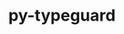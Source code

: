 ---
title: "py-typeguard"
layout: cache
categories: [package, develop]
meta: {"versions": ["2.13.3"], "compilers": ["gcc@=11.4.0", "gcc@=9.4.0", "oneapi@=2023.2.0", "oneapi@=2023.2.1"], "oss": ["ubuntu20.04"], "platforms": ["linux"], "targets": ["aarch64", "neoverse_v1", "ppc64le", "x86_64_v3"], "stacks": ["e4s", "e4s-arm", "e4s-neoverse_v1", "e4s-oneapi", "e4s-power", "root"], "num_specs": 62, "num_specs_by_stack": {"root": 62, "e4s-arm": 8, "e4s-neoverse_v1": 9, "e4s-power": 15, "e4s": 15, "e4s-oneapi": 15}}
spec_details: [{"hash": "di33z723bh24uhxhe7l7hq2wytt5a6ny", "compiler": "gcc@=11.4.0", "versions": ["2.13.3"], "os": "ubuntu20.04", "platform": "linux", "target": "aarch64", "variants": ["build_system=python_pip"], "stacks": ["root", "e4s-arm"], "size": "-", "tarball": "https://binaries.spack.io/develop/build_cache/linux-ubuntu20.04-aarch64/gcc-11.4.0/py-typeguard-2.13.3/linux-ubuntu20.04-aarch64-gcc-11.4.0-py-typeguard-2.13.3-di33z723bh24uhxhe7l7hq2wytt5a6ny.spack"}, {"hash": "pk2w22jicmcd5hxasunxzq2asd6yv7a5", "compiler": "gcc@=11.4.0", "versions": ["2.13.3"], "os": "ubuntu20.04", "platform": "linux", "target": "aarch64", "variants": ["build_system=python_pip"], "stacks": ["root", "e4s-arm"], "size": "-", "tarball": "https://binaries.spack.io/develop/build_cache/linux-ubuntu20.04-aarch64/gcc-11.4.0/py-typeguard-2.13.3/linux-ubuntu20.04-aarch64-gcc-11.4.0-py-typeguard-2.13.3-pk2w22jicmcd5hxasunxzq2asd6yv7a5.spack"}, {"hash": "g757h6dsr2awrl2yfrcwjzivm6hroijt", "compiler": "gcc@=11.4.0", "versions": ["2.13.3"], "os": "ubuntu20.04", "platform": "linux", "target": "aarch64", "variants": ["build_system=python_pip"], "stacks": ["root", "e4s-arm"], "size": "-", "tarball": "https://binaries.spack.io/develop/build_cache/linux-ubuntu20.04-aarch64/gcc-11.4.0/py-typeguard-2.13.3/linux-ubuntu20.04-aarch64-gcc-11.4.0-py-typeguard-2.13.3-g757h6dsr2awrl2yfrcwjzivm6hroijt.spack"}, {"hash": "jlrbzqzluwpcttvog65bob4owyj4fwlh", "compiler": "gcc@=11.4.0", "versions": ["2.13.3"], "os": "ubuntu20.04", "platform": "linux", "target": "aarch64", "variants": ["build_system=python_pip"], "stacks": ["root", "e4s-arm"], "size": "-", "tarball": "https://binaries.spack.io/develop/build_cache/linux-ubuntu20.04-aarch64/gcc-11.4.0/py-typeguard-2.13.3/linux-ubuntu20.04-aarch64-gcc-11.4.0-py-typeguard-2.13.3-jlrbzqzluwpcttvog65bob4owyj4fwlh.spack"}, {"hash": "4kme3gnfiybizc2qrtw6cd4i7ukk67f2", "compiler": "gcc@=11.4.0", "versions": ["2.13.3"], "os": "ubuntu20.04", "platform": "linux", "target": "aarch64", "variants": ["build_system=python_pip"], "stacks": ["root", "e4s-arm"], "size": "-", "tarball": "https://binaries.spack.io/develop/build_cache/linux-ubuntu20.04-aarch64/gcc-11.4.0/py-typeguard-2.13.3/linux-ubuntu20.04-aarch64-gcc-11.4.0-py-typeguard-2.13.3-4kme3gnfiybizc2qrtw6cd4i7ukk67f2.spack"}, {"hash": "ezt56z5vkya5x6ideoai6nekltdt6qzh", "compiler": "gcc@=11.4.0", "versions": ["2.13.3"], "os": "ubuntu20.04", "platform": "linux", "target": "aarch64", "variants": ["build_system=python_pip"], "stacks": ["root", "e4s-arm"], "size": "-", "tarball": "https://binaries.spack.io/develop/build_cache/linux-ubuntu20.04-aarch64/gcc-11.4.0/py-typeguard-2.13.3/linux-ubuntu20.04-aarch64-gcc-11.4.0-py-typeguard-2.13.3-ezt56z5vkya5x6ideoai6nekltdt6qzh.spack"}, {"hash": "iivztnpudisz2y36canpoqswrlbvivyw", "compiler": "gcc@=11.4.0", "versions": ["2.13.3"], "os": "ubuntu20.04", "platform": "linux", "target": "aarch64", "variants": ["build_system=python_pip"], "stacks": ["root", "e4s-arm"], "size": "-", "tarball": "https://binaries.spack.io/develop/build_cache/linux-ubuntu20.04-aarch64/gcc-11.4.0/py-typeguard-2.13.3/linux-ubuntu20.04-aarch64-gcc-11.4.0-py-typeguard-2.13.3-iivztnpudisz2y36canpoqswrlbvivyw.spack"}, {"hash": "howf3psbb3l2anmkqbcwph6hgndq573f", "compiler": "gcc@=11.4.0", "versions": ["2.13.3"], "os": "ubuntu20.04", "platform": "linux", "target": "aarch64", "variants": ["build_system=python_pip"], "stacks": ["root", "e4s-arm"], "size": "-", "tarball": "https://binaries.spack.io/develop/build_cache/linux-ubuntu20.04-aarch64/gcc-11.4.0/py-typeguard-2.13.3/linux-ubuntu20.04-aarch64-gcc-11.4.0-py-typeguard-2.13.3-howf3psbb3l2anmkqbcwph6hgndq573f.spack"}, {"hash": "fhrfakxldnvmy3xqyxilf63xiuxebijx", "compiler": "gcc@=11.4.0", "versions": ["2.13.3"], "os": "ubuntu20.04", "platform": "linux", "target": "neoverse_v1", "variants": ["build_system=python_pip"], "stacks": ["e4s-neoverse_v1", "root"], "size": "-", "tarball": "https://binaries.spack.io/develop/build_cache/linux-ubuntu20.04-neoverse_v1/gcc-11.4.0/py-typeguard-2.13.3/linux-ubuntu20.04-neoverse_v1-gcc-11.4.0-py-typeguard-2.13.3-fhrfakxldnvmy3xqyxilf63xiuxebijx.spack"}, {"hash": "zrif64qxnktleyiy7innlv72ghcu6mi7", "compiler": "gcc@=11.4.0", "versions": ["2.13.3"], "os": "ubuntu20.04", "platform": "linux", "target": "neoverse_v1", "variants": ["build_system=python_pip"], "stacks": ["e4s-neoverse_v1", "root"], "size": "-", "tarball": "https://binaries.spack.io/develop/build_cache/linux-ubuntu20.04-neoverse_v1/gcc-11.4.0/py-typeguard-2.13.3/linux-ubuntu20.04-neoverse_v1-gcc-11.4.0-py-typeguard-2.13.3-zrif64qxnktleyiy7innlv72ghcu6mi7.spack"}, {"hash": "yfypre5f7xrxq7hirvwjxdqkqdbq6yno", "compiler": "gcc@=11.4.0", "versions": ["2.13.3"], "os": "ubuntu20.04", "platform": "linux", "target": "neoverse_v1", "variants": ["build_system=python_pip"], "stacks": ["e4s-neoverse_v1", "root"], "size": "-", "tarball": "https://binaries.spack.io/develop/build_cache/linux-ubuntu20.04-neoverse_v1/gcc-11.4.0/py-typeguard-2.13.3/linux-ubuntu20.04-neoverse_v1-gcc-11.4.0-py-typeguard-2.13.3-yfypre5f7xrxq7hirvwjxdqkqdbq6yno.spack"}, {"hash": "m6xb45gk7v67ch2h3s2tzutmkelq5xm5", "compiler": "gcc@=11.4.0", "versions": ["2.13.3"], "os": "ubuntu20.04", "platform": "linux", "target": "neoverse_v1", "variants": ["build_system=python_pip"], "stacks": ["e4s-neoverse_v1", "root"], "size": "-", "tarball": "https://binaries.spack.io/develop/build_cache/linux-ubuntu20.04-neoverse_v1/gcc-11.4.0/py-typeguard-2.13.3/linux-ubuntu20.04-neoverse_v1-gcc-11.4.0-py-typeguard-2.13.3-m6xb45gk7v67ch2h3s2tzutmkelq5xm5.spack"}, {"hash": "gsnkiqqr4ifu3whk4zzsgagyoe2pntoe", "compiler": "gcc@=11.4.0", "versions": ["2.13.3"], "os": "ubuntu20.04", "platform": "linux", "target": "neoverse_v1", "variants": ["build_system=python_pip"], "stacks": ["e4s-neoverse_v1", "root"], "size": "-", "tarball": "https://binaries.spack.io/develop/build_cache/linux-ubuntu20.04-neoverse_v1/gcc-11.4.0/py-typeguard-2.13.3/linux-ubuntu20.04-neoverse_v1-gcc-11.4.0-py-typeguard-2.13.3-gsnkiqqr4ifu3whk4zzsgagyoe2pntoe.spack"}, {"hash": "gsuri7m7ubz4g5ufh4alqhxle5azzsuu", "compiler": "gcc@=11.4.0", "versions": ["2.13.3"], "os": "ubuntu20.04", "platform": "linux", "target": "neoverse_v1", "variants": ["build_system=python_pip"], "stacks": ["e4s-neoverse_v1", "root"], "size": "-", "tarball": "https://binaries.spack.io/develop/build_cache/linux-ubuntu20.04-neoverse_v1/gcc-11.4.0/py-typeguard-2.13.3/linux-ubuntu20.04-neoverse_v1-gcc-11.4.0-py-typeguard-2.13.3-gsuri7m7ubz4g5ufh4alqhxle5azzsuu.spack"}, {"hash": "32uim4xdf43haypcqximdivsivr7wyki", "compiler": "gcc@=11.4.0", "versions": ["2.13.3"], "os": "ubuntu20.04", "platform": "linux", "target": "neoverse_v1", "variants": ["build_system=python_pip"], "stacks": ["e4s-neoverse_v1", "root"], "size": "-", "tarball": "https://binaries.spack.io/develop/build_cache/linux-ubuntu20.04-neoverse_v1/gcc-11.4.0/py-typeguard-2.13.3/linux-ubuntu20.04-neoverse_v1-gcc-11.4.0-py-typeguard-2.13.3-32uim4xdf43haypcqximdivsivr7wyki.spack"}, {"hash": "gt64kgyxb3nycijt243d6ahq3cwia6rn", "compiler": "gcc@=11.4.0", "versions": ["2.13.3"], "os": "ubuntu20.04", "platform": "linux", "target": "neoverse_v1", "variants": ["build_system=python_pip"], "stacks": ["e4s-neoverse_v1", "root"], "size": "-", "tarball": "https://binaries.spack.io/develop/build_cache/linux-ubuntu20.04-neoverse_v1/gcc-11.4.0/py-typeguard-2.13.3/linux-ubuntu20.04-neoverse_v1-gcc-11.4.0-py-typeguard-2.13.3-gt64kgyxb3nycijt243d6ahq3cwia6rn.spack"}, {"hash": "3qrcdwvblvtz3j3ixdi7kbdhefaxiscb", "compiler": "gcc@=11.4.0", "versions": ["2.13.3"], "os": "ubuntu20.04", "platform": "linux", "target": "neoverse_v1", "variants": ["build_system=python_pip"], "stacks": ["e4s-neoverse_v1", "root"], "size": "-", "tarball": "https://binaries.spack.io/develop/build_cache/linux-ubuntu20.04-neoverse_v1/gcc-11.4.0/py-typeguard-2.13.3/linux-ubuntu20.04-neoverse_v1-gcc-11.4.0-py-typeguard-2.13.3-3qrcdwvblvtz3j3ixdi7kbdhefaxiscb.spack"}, {"hash": "cios7aun2w6hujds3bh6smiy4d6z52ek", "compiler": "gcc@=9.4.0", "versions": ["2.13.3"], "os": "ubuntu20.04", "platform": "linux", "target": "ppc64le", "variants": ["build_system=python_pip"], "stacks": ["root", "e4s-power"], "size": "-", "tarball": "https://binaries.spack.io/develop/build_cache/linux-ubuntu20.04-ppc64le/gcc-9.4.0/py-typeguard-2.13.3/linux-ubuntu20.04-ppc64le-gcc-9.4.0-py-typeguard-2.13.3-cios7aun2w6hujds3bh6smiy4d6z52ek.spack"}, {"hash": "wxdqmpzijg7jdwzt65v6it4l43yob2wz", "compiler": "gcc@=9.4.0", "versions": ["2.13.3"], "os": "ubuntu20.04", "platform": "linux", "target": "ppc64le", "variants": ["build_system=python_pip"], "stacks": ["root", "e4s-power"], "size": "-", "tarball": "https://binaries.spack.io/develop/build_cache/linux-ubuntu20.04-ppc64le/gcc-9.4.0/py-typeguard-2.13.3/linux-ubuntu20.04-ppc64le-gcc-9.4.0-py-typeguard-2.13.3-wxdqmpzijg7jdwzt65v6it4l43yob2wz.spack"}, {"hash": "kteen7ksrjyum72nu3r2rnvfas7wsqle", "compiler": "gcc@=9.4.0", "versions": ["2.13.3"], "os": "ubuntu20.04", "platform": "linux", "target": "ppc64le", "variants": ["build_system=python_pip"], "stacks": ["root", "e4s-power"], "size": "-", "tarball": "https://binaries.spack.io/develop/build_cache/linux-ubuntu20.04-ppc64le/gcc-9.4.0/py-typeguard-2.13.3/linux-ubuntu20.04-ppc64le-gcc-9.4.0-py-typeguard-2.13.3-kteen7ksrjyum72nu3r2rnvfas7wsqle.spack"}, {"hash": "guwrpkfmjogaled3qzobo7evxxtxrglu", "compiler": "gcc@=9.4.0", "versions": ["2.13.3"], "os": "ubuntu20.04", "platform": "linux", "target": "ppc64le", "variants": ["build_system=python_pip"], "stacks": ["root", "e4s-power"], "size": "-", "tarball": "https://binaries.spack.io/develop/build_cache/linux-ubuntu20.04-ppc64le/gcc-9.4.0/py-typeguard-2.13.3/linux-ubuntu20.04-ppc64le-gcc-9.4.0-py-typeguard-2.13.3-guwrpkfmjogaled3qzobo7evxxtxrglu.spack"}, {"hash": "lgljtjcddl5sxbqcsumnolpntirzfwod", "compiler": "gcc@=9.4.0", "versions": ["2.13.3"], "os": "ubuntu20.04", "platform": "linux", "target": "ppc64le", "variants": ["build_system=python_pip"], "stacks": ["root", "e4s-power"], "size": "-", "tarball": "https://binaries.spack.io/develop/build_cache/linux-ubuntu20.04-ppc64le/gcc-9.4.0/py-typeguard-2.13.3/linux-ubuntu20.04-ppc64le-gcc-9.4.0-py-typeguard-2.13.3-lgljtjcddl5sxbqcsumnolpntirzfwod.spack"}, {"hash": "44kjosxahr7nhgewsejsnr5dj5luwam3", "compiler": "gcc@=9.4.0", "versions": ["2.13.3"], "os": "ubuntu20.04", "platform": "linux", "target": "ppc64le", "variants": ["build_system=python_pip"], "stacks": ["root", "e4s-power"], "size": "-", "tarball": "https://binaries.spack.io/develop/build_cache/linux-ubuntu20.04-ppc64le/gcc-9.4.0/py-typeguard-2.13.3/linux-ubuntu20.04-ppc64le-gcc-9.4.0-py-typeguard-2.13.3-44kjosxahr7nhgewsejsnr5dj5luwam3.spack"}, {"hash": "6bsw52gd7kpona6pzn3acssgvlme42vn", "compiler": "gcc@=9.4.0", "versions": ["2.13.3"], "os": "ubuntu20.04", "platform": "linux", "target": "ppc64le", "variants": ["build_system=python_pip"], "stacks": ["root", "e4s-power"], "size": "-", "tarball": "https://binaries.spack.io/develop/build_cache/linux-ubuntu20.04-ppc64le/gcc-9.4.0/py-typeguard-2.13.3/linux-ubuntu20.04-ppc64le-gcc-9.4.0-py-typeguard-2.13.3-6bsw52gd7kpona6pzn3acssgvlme42vn.spack"}, {"hash": "j2unwejznygudex7ctz3konzb5k3x4g2", "compiler": "gcc@=9.4.0", "versions": ["2.13.3"], "os": "ubuntu20.04", "platform": "linux", "target": "ppc64le", "variants": ["build_system=python_pip"], "stacks": ["root", "e4s-power"], "size": "-", "tarball": "https://binaries.spack.io/develop/build_cache/linux-ubuntu20.04-ppc64le/gcc-9.4.0/py-typeguard-2.13.3/linux-ubuntu20.04-ppc64le-gcc-9.4.0-py-typeguard-2.13.3-j2unwejznygudex7ctz3konzb5k3x4g2.spack"}, {"hash": "gzhig6a5rehjchnspxz2e53zq72g7efv", "compiler": "gcc@=9.4.0", "versions": ["2.13.3"], "os": "ubuntu20.04", "platform": "linux", "target": "ppc64le", "variants": ["build_system=python_pip"], "stacks": ["root", "e4s-power"], "size": "-", "tarball": "https://binaries.spack.io/develop/build_cache/linux-ubuntu20.04-ppc64le/gcc-9.4.0/py-typeguard-2.13.3/linux-ubuntu20.04-ppc64le-gcc-9.4.0-py-typeguard-2.13.3-gzhig6a5rehjchnspxz2e53zq72g7efv.spack"}, {"hash": "fltkzlyvnrlru7lbgbrxhozdyndekqtb", "compiler": "gcc@=9.4.0", "versions": ["2.13.3"], "os": "ubuntu20.04", "platform": "linux", "target": "ppc64le", "variants": ["build_system=python_pip"], "stacks": ["root", "e4s-power"], "size": "-", "tarball": "https://binaries.spack.io/develop/build_cache/linux-ubuntu20.04-ppc64le/gcc-9.4.0/py-typeguard-2.13.3/linux-ubuntu20.04-ppc64le-gcc-9.4.0-py-typeguard-2.13.3-fltkzlyvnrlru7lbgbrxhozdyndekqtb.spack"}, {"hash": "h2lykeefrz4jjbedgxyj5xokska4khfi", "compiler": "gcc@=9.4.0", "versions": ["2.13.3"], "os": "ubuntu20.04", "platform": "linux", "target": "ppc64le", "variants": ["build_system=python_pip"], "stacks": ["root", "e4s-power"], "size": "-", "tarball": "https://binaries.spack.io/develop/build_cache/linux-ubuntu20.04-ppc64le/gcc-9.4.0/py-typeguard-2.13.3/linux-ubuntu20.04-ppc64le-gcc-9.4.0-py-typeguard-2.13.3-h2lykeefrz4jjbedgxyj5xokska4khfi.spack"}, {"hash": "clbmweed7lwe64q5rhikgfq7qubwavul", "compiler": "gcc@=9.4.0", "versions": ["2.13.3"], "os": "ubuntu20.04", "platform": "linux", "target": "ppc64le", "variants": ["build_system=python_pip"], "stacks": ["root", "e4s-power"], "size": "-", "tarball": "https://binaries.spack.io/develop/build_cache/linux-ubuntu20.04-ppc64le/gcc-9.4.0/py-typeguard-2.13.3/linux-ubuntu20.04-ppc64le-gcc-9.4.0-py-typeguard-2.13.3-clbmweed7lwe64q5rhikgfq7qubwavul.spack"}, {"hash": "c3lh7etm3vxsqvnf2hcdjwz5ovzxtjqp", "compiler": "gcc@=9.4.0", "versions": ["2.13.3"], "os": "ubuntu20.04", "platform": "linux", "target": "ppc64le", "variants": ["build_system=python_pip"], "stacks": ["root", "e4s-power"], "size": "-", "tarball": "https://binaries.spack.io/develop/build_cache/linux-ubuntu20.04-ppc64le/gcc-9.4.0/py-typeguard-2.13.3/linux-ubuntu20.04-ppc64le-gcc-9.4.0-py-typeguard-2.13.3-c3lh7etm3vxsqvnf2hcdjwz5ovzxtjqp.spack"}, {"hash": "ve435ii4ltgv5b6nwyi4lztpi6javigz", "compiler": "gcc@=9.4.0", "versions": ["2.13.3"], "os": "ubuntu20.04", "platform": "linux", "target": "ppc64le", "variants": ["build_system=python_pip"], "stacks": ["root", "e4s-power"], "size": "-", "tarball": "https://binaries.spack.io/develop/build_cache/linux-ubuntu20.04-ppc64le/gcc-9.4.0/py-typeguard-2.13.3/linux-ubuntu20.04-ppc64le-gcc-9.4.0-py-typeguard-2.13.3-ve435ii4ltgv5b6nwyi4lztpi6javigz.spack"}, {"hash": "z2pakepxlsaaqhycry67dplpaqcg6buy", "compiler": "gcc@=9.4.0", "versions": ["2.13.3"], "os": "ubuntu20.04", "platform": "linux", "target": "ppc64le", "variants": ["build_system=python_pip"], "stacks": ["root", "e4s-power"], "size": "-", "tarball": "https://binaries.spack.io/develop/build_cache/linux-ubuntu20.04-ppc64le/gcc-9.4.0/py-typeguard-2.13.3/linux-ubuntu20.04-ppc64le-gcc-9.4.0-py-typeguard-2.13.3-z2pakepxlsaaqhycry67dplpaqcg6buy.spack"}, {"hash": "fhqjtchmosvlt337mbz5txrp54d6zv6u", "compiler": "gcc@=11.4.0", "versions": ["2.13.3"], "os": "ubuntu20.04", "platform": "linux", "target": "x86_64_v3", "variants": ["build_system=python_pip"], "stacks": ["e4s", "root"], "size": "-", "tarball": "https://binaries.spack.io/develop/build_cache/linux-ubuntu20.04-x86_64_v3/gcc-11.4.0/py-typeguard-2.13.3/linux-ubuntu20.04-x86_64_v3-gcc-11.4.0-py-typeguard-2.13.3-fhqjtchmosvlt337mbz5txrp54d6zv6u.spack"}, {"hash": "34nozwucducieaefohi5q7vdespggmjp", "compiler": "gcc@=11.4.0", "versions": ["2.13.3"], "os": "ubuntu20.04", "platform": "linux", "target": "x86_64_v3", "variants": ["build_system=python_pip"], "stacks": ["e4s", "root"], "size": "-", "tarball": "https://binaries.spack.io/develop/build_cache/linux-ubuntu20.04-x86_64_v3/gcc-11.4.0/py-typeguard-2.13.3/linux-ubuntu20.04-x86_64_v3-gcc-11.4.0-py-typeguard-2.13.3-34nozwucducieaefohi5q7vdespggmjp.spack"}, {"hash": "oojtvkjiaiclf22cdubdutwur76ssxyl", "compiler": "gcc@=11.4.0", "versions": ["2.13.3"], "os": "ubuntu20.04", "platform": "linux", "target": "x86_64_v3", "variants": ["build_system=python_pip"], "stacks": ["e4s", "root"], "size": "-", "tarball": "https://binaries.spack.io/develop/build_cache/linux-ubuntu20.04-x86_64_v3/gcc-11.4.0/py-typeguard-2.13.3/linux-ubuntu20.04-x86_64_v3-gcc-11.4.0-py-typeguard-2.13.3-oojtvkjiaiclf22cdubdutwur76ssxyl.spack"}, {"hash": "r6mb4jmqbd6wd4cvo2nd4ksa5ui2n2fk", "compiler": "gcc@=11.4.0", "versions": ["2.13.3"], "os": "ubuntu20.04", "platform": "linux", "target": "x86_64_v3", "variants": ["build_system=python_pip"], "stacks": ["e4s", "root"], "size": "-", "tarball": "https://binaries.spack.io/develop/build_cache/linux-ubuntu20.04-x86_64_v3/gcc-11.4.0/py-typeguard-2.13.3/linux-ubuntu20.04-x86_64_v3-gcc-11.4.0-py-typeguard-2.13.3-r6mb4jmqbd6wd4cvo2nd4ksa5ui2n2fk.spack"}, {"hash": "3reliivq2ymatgcmbqddrempvms2wkbl", "compiler": "gcc@=11.4.0", "versions": ["2.13.3"], "os": "ubuntu20.04", "platform": "linux", "target": "x86_64_v3", "variants": ["build_system=python_pip"], "stacks": ["e4s", "root"], "size": "-", "tarball": "https://binaries.spack.io/develop/build_cache/linux-ubuntu20.04-x86_64_v3/gcc-11.4.0/py-typeguard-2.13.3/linux-ubuntu20.04-x86_64_v3-gcc-11.4.0-py-typeguard-2.13.3-3reliivq2ymatgcmbqddrempvms2wkbl.spack"}, {"hash": "5iyrocuwlnhufouyuohzwlaq67uglu5f", "compiler": "gcc@=11.4.0", "versions": ["2.13.3"], "os": "ubuntu20.04", "platform": "linux", "target": "x86_64_v3", "variants": ["build_system=python_pip"], "stacks": ["e4s", "root"], "size": "-", "tarball": "https://binaries.spack.io/develop/build_cache/linux-ubuntu20.04-x86_64_v3/gcc-11.4.0/py-typeguard-2.13.3/linux-ubuntu20.04-x86_64_v3-gcc-11.4.0-py-typeguard-2.13.3-5iyrocuwlnhufouyuohzwlaq67uglu5f.spack"}, {"hash": "ofv7gtjeou3w3dnetraiqq6jbqetuzam", "compiler": "gcc@=11.4.0", "versions": ["2.13.3"], "os": "ubuntu20.04", "platform": "linux", "target": "x86_64_v3", "variants": ["build_system=python_pip"], "stacks": ["e4s", "root"], "size": "-", "tarball": "https://binaries.spack.io/develop/build_cache/linux-ubuntu20.04-x86_64_v3/gcc-11.4.0/py-typeguard-2.13.3/linux-ubuntu20.04-x86_64_v3-gcc-11.4.0-py-typeguard-2.13.3-ofv7gtjeou3w3dnetraiqq6jbqetuzam.spack"}, {"hash": "o4zblzgkjsz4rrqnii2nf57fekm4dg3r", "compiler": "gcc@=11.4.0", "versions": ["2.13.3"], "os": "ubuntu20.04", "platform": "linux", "target": "x86_64_v3", "variants": ["build_system=python_pip"], "stacks": ["e4s", "root"], "size": "-", "tarball": "https://binaries.spack.io/develop/build_cache/linux-ubuntu20.04-x86_64_v3/gcc-11.4.0/py-typeguard-2.13.3/linux-ubuntu20.04-x86_64_v3-gcc-11.4.0-py-typeguard-2.13.3-o4zblzgkjsz4rrqnii2nf57fekm4dg3r.spack"}, {"hash": "dpsj3jyivhncm7msckuu7o2ocslnkxc6", "compiler": "gcc@=11.4.0", "versions": ["2.13.3"], "os": "ubuntu20.04", "platform": "linux", "target": "x86_64_v3", "variants": ["build_system=python_pip"], "stacks": ["e4s", "root"], "size": "-", "tarball": "https://binaries.spack.io/develop/build_cache/linux-ubuntu20.04-x86_64_v3/gcc-11.4.0/py-typeguard-2.13.3/linux-ubuntu20.04-x86_64_v3-gcc-11.4.0-py-typeguard-2.13.3-dpsj3jyivhncm7msckuu7o2ocslnkxc6.spack"}, {"hash": "xbseik5mvd26vbrzkabilxfwwgjeqxvz", "compiler": "gcc@=11.4.0", "versions": ["2.13.3"], "os": "ubuntu20.04", "platform": "linux", "target": "x86_64_v3", "variants": ["build_system=python_pip"], "stacks": ["e4s", "root"], "size": "-", "tarball": "https://binaries.spack.io/develop/build_cache/linux-ubuntu20.04-x86_64_v3/gcc-11.4.0/py-typeguard-2.13.3/linux-ubuntu20.04-x86_64_v3-gcc-11.4.0-py-typeguard-2.13.3-xbseik5mvd26vbrzkabilxfwwgjeqxvz.spack"}, {"hash": "iykl7ctqinaomkwd3f5imqs2ux6ipeup", "compiler": "gcc@=11.4.0", "versions": ["2.13.3"], "os": "ubuntu20.04", "platform": "linux", "target": "x86_64_v3", "variants": ["build_system=python_pip"], "stacks": ["e4s", "root"], "size": "-", "tarball": "https://binaries.spack.io/develop/build_cache/linux-ubuntu20.04-x86_64_v3/gcc-11.4.0/py-typeguard-2.13.3/linux-ubuntu20.04-x86_64_v3-gcc-11.4.0-py-typeguard-2.13.3-iykl7ctqinaomkwd3f5imqs2ux6ipeup.spack"}, {"hash": "fhtbwcfngygqwh5klo2xmis7aylvs6mj", "compiler": "gcc@=11.4.0", "versions": ["2.13.3"], "os": "ubuntu20.04", "platform": "linux", "target": "x86_64_v3", "variants": ["build_system=python_pip"], "stacks": ["e4s", "root"], "size": "-", "tarball": "https://binaries.spack.io/develop/build_cache/linux-ubuntu20.04-x86_64_v3/gcc-11.4.0/py-typeguard-2.13.3/linux-ubuntu20.04-x86_64_v3-gcc-11.4.0-py-typeguard-2.13.3-fhtbwcfngygqwh5klo2xmis7aylvs6mj.spack"}, {"hash": "3vdstus64pve3ixdlyuqaqsfzgq72ofh", "compiler": "gcc@=11.4.0", "versions": ["2.13.3"], "os": "ubuntu20.04", "platform": "linux", "target": "x86_64_v3", "variants": ["build_system=python_pip"], "stacks": ["e4s", "root"], "size": "-", "tarball": "https://binaries.spack.io/develop/build_cache/linux-ubuntu20.04-x86_64_v3/gcc-11.4.0/py-typeguard-2.13.3/linux-ubuntu20.04-x86_64_v3-gcc-11.4.0-py-typeguard-2.13.3-3vdstus64pve3ixdlyuqaqsfzgq72ofh.spack"}, {"hash": "nr7k752lrtyzxsnvepi7cy7lje2hgvkp", "compiler": "gcc@=11.4.0", "versions": ["2.13.3"], "os": "ubuntu20.04", "platform": "linux", "target": "x86_64_v3", "variants": ["build_system=python_pip"], "stacks": ["e4s", "root"], "size": "-", "tarball": "https://binaries.spack.io/develop/build_cache/linux-ubuntu20.04-x86_64_v3/gcc-11.4.0/py-typeguard-2.13.3/linux-ubuntu20.04-x86_64_v3-gcc-11.4.0-py-typeguard-2.13.3-nr7k752lrtyzxsnvepi7cy7lje2hgvkp.spack"}, {"hash": "j3hs2qkmpuvwsd5wv3qsqv2dgxmpdsfl", "compiler": "gcc@=11.4.0", "versions": ["2.13.3"], "os": "ubuntu20.04", "platform": "linux", "target": "x86_64_v3", "variants": ["build_system=python_pip"], "stacks": ["e4s", "root"], "size": "-", "tarball": "https://binaries.spack.io/develop/build_cache/linux-ubuntu20.04-x86_64_v3/gcc-11.4.0/py-typeguard-2.13.3/linux-ubuntu20.04-x86_64_v3-gcc-11.4.0-py-typeguard-2.13.3-j3hs2qkmpuvwsd5wv3qsqv2dgxmpdsfl.spack"}, {"hash": "cmph7xzgm6nrgqhvvcujobfswtg45roq", "compiler": "oneapi@=2023.2.0", "versions": ["2.13.3"], "os": "ubuntu20.04", "platform": "linux", "target": "x86_64_v3", "variants": ["build_system=python_pip"], "stacks": ["root", "e4s-oneapi"], "size": "-", "tarball": "https://binaries.spack.io/develop/build_cache/linux-ubuntu20.04-x86_64_v3/oneapi-2023.2.0/py-typeguard-2.13.3/linux-ubuntu20.04-x86_64_v3-oneapi-2023.2.0-py-typeguard-2.13.3-cmph7xzgm6nrgqhvvcujobfswtg45roq.spack"}, {"hash": "gpz3i36t7s2pfoctrou245uiyr4wgjta", "compiler": "oneapi@=2023.2.0", "versions": ["2.13.3"], "os": "ubuntu20.04", "platform": "linux", "target": "x86_64_v3", "variants": ["build_system=python_pip"], "stacks": ["root", "e4s-oneapi"], "size": "-", "tarball": "https://binaries.spack.io/develop/build_cache/linux-ubuntu20.04-x86_64_v3/oneapi-2023.2.0/py-typeguard-2.13.3/linux-ubuntu20.04-x86_64_v3-oneapi-2023.2.0-py-typeguard-2.13.3-gpz3i36t7s2pfoctrou245uiyr4wgjta.spack"}, {"hash": "as4azm65kp2vvfdnilvlgls4a4dcou6f", "compiler": "oneapi@=2023.2.0", "versions": ["2.13.3"], "os": "ubuntu20.04", "platform": "linux", "target": "x86_64_v3", "variants": ["build_system=python_pip"], "stacks": ["root", "e4s-oneapi"], "size": "-", "tarball": "https://binaries.spack.io/develop/build_cache/linux-ubuntu20.04-x86_64_v3/oneapi-2023.2.0/py-typeguard-2.13.3/linux-ubuntu20.04-x86_64_v3-oneapi-2023.2.0-py-typeguard-2.13.3-as4azm65kp2vvfdnilvlgls4a4dcou6f.spack"}, {"hash": "vczpkvydwopz6pyuvcrdyqw66yhhfu34", "compiler": "oneapi@=2023.2.0", "versions": ["2.13.3"], "os": "ubuntu20.04", "platform": "linux", "target": "x86_64_v3", "variants": ["build_system=python_pip"], "stacks": ["root", "e4s-oneapi"], "size": "-", "tarball": "https://binaries.spack.io/develop/build_cache/linux-ubuntu20.04-x86_64_v3/oneapi-2023.2.0/py-typeguard-2.13.3/linux-ubuntu20.04-x86_64_v3-oneapi-2023.2.0-py-typeguard-2.13.3-vczpkvydwopz6pyuvcrdyqw66yhhfu34.spack"}, {"hash": "jshtnsbldec6o2sie57a2tq5b7bkj7i4", "compiler": "oneapi@=2023.2.1", "versions": ["2.13.3"], "os": "ubuntu20.04", "platform": "linux", "target": "x86_64_v3", "variants": ["build_system=python_pip"], "stacks": ["root", "e4s-oneapi"], "size": "-", "tarball": "https://binaries.spack.io/develop/build_cache/linux-ubuntu20.04-x86_64_v3/oneapi-2023.2.1/py-typeguard-2.13.3/linux-ubuntu20.04-x86_64_v3-oneapi-2023.2.1-py-typeguard-2.13.3-jshtnsbldec6o2sie57a2tq5b7bkj7i4.spack"}, {"hash": "jzfhvrgovmrhzfipbeom4eq6ykb3y532", "compiler": "oneapi@=2023.2.1", "versions": ["2.13.3"], "os": "ubuntu20.04", "platform": "linux", "target": "x86_64_v3", "variants": ["build_system=python_pip"], "stacks": ["root", "e4s-oneapi"], "size": "-", "tarball": "https://binaries.spack.io/develop/build_cache/linux-ubuntu20.04-x86_64_v3/oneapi-2023.2.1/py-typeguard-2.13.3/linux-ubuntu20.04-x86_64_v3-oneapi-2023.2.1-py-typeguard-2.13.3-jzfhvrgovmrhzfipbeom4eq6ykb3y532.spack"}, {"hash": "z5ixnhrjqzhygjqtzzcpq7ojqctvtyt6", "compiler": "oneapi@=2023.2.1", "versions": ["2.13.3"], "os": "ubuntu20.04", "platform": "linux", "target": "x86_64_v3", "variants": ["build_system=python_pip"], "stacks": ["root", "e4s-oneapi"], "size": "-", "tarball": "https://binaries.spack.io/develop/build_cache/linux-ubuntu20.04-x86_64_v3/oneapi-2023.2.1/py-typeguard-2.13.3/linux-ubuntu20.04-x86_64_v3-oneapi-2023.2.1-py-typeguard-2.13.3-z5ixnhrjqzhygjqtzzcpq7ojqctvtyt6.spack"}, {"hash": "w32r2q7rbtj4yz4jx4qwymmhvvlmb6b5", "compiler": "oneapi@=2023.2.1", "versions": ["2.13.3"], "os": "ubuntu20.04", "platform": "linux", "target": "x86_64_v3", "variants": ["build_system=python_pip"], "stacks": ["root", "e4s-oneapi"], "size": "-", "tarball": "https://binaries.spack.io/develop/build_cache/linux-ubuntu20.04-x86_64_v3/oneapi-2023.2.1/py-typeguard-2.13.3/linux-ubuntu20.04-x86_64_v3-oneapi-2023.2.1-py-typeguard-2.13.3-w32r2q7rbtj4yz4jx4qwymmhvvlmb6b5.spack"}, {"hash": "zz4gfqoyjnpajk7qroodsqno5v54wagw", "compiler": "oneapi@=2023.2.1", "versions": ["2.13.3"], "os": "ubuntu20.04", "platform": "linux", "target": "x86_64_v3", "variants": ["build_system=python_pip"], "stacks": ["root", "e4s-oneapi"], "size": "-", "tarball": "https://binaries.spack.io/develop/build_cache/linux-ubuntu20.04-x86_64_v3/oneapi-2023.2.1/py-typeguard-2.13.3/linux-ubuntu20.04-x86_64_v3-oneapi-2023.2.1-py-typeguard-2.13.3-zz4gfqoyjnpajk7qroodsqno5v54wagw.spack"}, {"hash": "pp3gq5xzjoleoqtxdr4yiybxjiqazhvj", "compiler": "oneapi@=2023.2.1", "versions": ["2.13.3"], "os": "ubuntu20.04", "platform": "linux", "target": "x86_64_v3", "variants": ["build_system=python_pip"], "stacks": ["root", "e4s-oneapi"], "size": "-", "tarball": "https://binaries.spack.io/develop/build_cache/linux-ubuntu20.04-x86_64_v3/oneapi-2023.2.1/py-typeguard-2.13.3/linux-ubuntu20.04-x86_64_v3-oneapi-2023.2.1-py-typeguard-2.13.3-pp3gq5xzjoleoqtxdr4yiybxjiqazhvj.spack"}, {"hash": "bkwgsjacy7r2sejgiexjsfk2c66mjos3", "compiler": "oneapi@=2023.2.1", "versions": ["2.13.3"], "os": "ubuntu20.04", "platform": "linux", "target": "x86_64_v3", "variants": ["build_system=python_pip"], "stacks": ["root", "e4s-oneapi"], "size": "-", "tarball": "https://binaries.spack.io/develop/build_cache/linux-ubuntu20.04-x86_64_v3/oneapi-2023.2.1/py-typeguard-2.13.3/linux-ubuntu20.04-x86_64_v3-oneapi-2023.2.1-py-typeguard-2.13.3-bkwgsjacy7r2sejgiexjsfk2c66mjos3.spack"}, {"hash": "4cgbrvnjuu46k3xhz3dn6jhpnh45brt2", "compiler": "oneapi@=2023.2.1", "versions": ["2.13.3"], "os": "ubuntu20.04", "platform": "linux", "target": "x86_64_v3", "variants": ["build_system=python_pip"], "stacks": ["root", "e4s-oneapi"], "size": "-", "tarball": "https://binaries.spack.io/develop/build_cache/linux-ubuntu20.04-x86_64_v3/oneapi-2023.2.1/py-typeguard-2.13.3/linux-ubuntu20.04-x86_64_v3-oneapi-2023.2.1-py-typeguard-2.13.3-4cgbrvnjuu46k3xhz3dn6jhpnh45brt2.spack"}, {"hash": "thheywc73xhhps7vl4k7eipexw57w4nw", "compiler": "oneapi@=2023.2.1", "versions": ["2.13.3"], "os": "ubuntu20.04", "platform": "linux", "target": "x86_64_v3", "variants": ["build_system=python_pip"], "stacks": ["root", "e4s-oneapi"], "size": "-", "tarball": "https://binaries.spack.io/develop/build_cache/linux-ubuntu20.04-x86_64_v3/oneapi-2023.2.1/py-typeguard-2.13.3/linux-ubuntu20.04-x86_64_v3-oneapi-2023.2.1-py-typeguard-2.13.3-thheywc73xhhps7vl4k7eipexw57w4nw.spack"}, {"hash": "kl7hyyqspen535qi3xgsmafxgtz4q2ia", "compiler": "oneapi@=2023.2.1", "versions": ["2.13.3"], "os": "ubuntu20.04", "platform": "linux", "target": "x86_64_v3", "variants": ["build_system=python_pip"], "stacks": ["root", "e4s-oneapi"], "size": "-", "tarball": "https://binaries.spack.io/develop/build_cache/linux-ubuntu20.04-x86_64_v3/oneapi-2023.2.1/py-typeguard-2.13.3/linux-ubuntu20.04-x86_64_v3-oneapi-2023.2.1-py-typeguard-2.13.3-kl7hyyqspen535qi3xgsmafxgtz4q2ia.spack"}, {"hash": "6yw5hcae6fqevkg23z3o4d36hqo2yt57", "compiler": "oneapi@=2023.2.1", "versions": ["2.13.3"], "os": "ubuntu20.04", "platform": "linux", "target": "x86_64_v3", "variants": ["build_system=python_pip"], "stacks": ["root", "e4s-oneapi"], "size": "-", "tarball": "https://binaries.spack.io/develop/build_cache/linux-ubuntu20.04-x86_64_v3/oneapi-2023.2.1/py-typeguard-2.13.3/linux-ubuntu20.04-x86_64_v3-oneapi-2023.2.1-py-typeguard-2.13.3-6yw5hcae6fqevkg23z3o4d36hqo2yt57.spack"}]
---